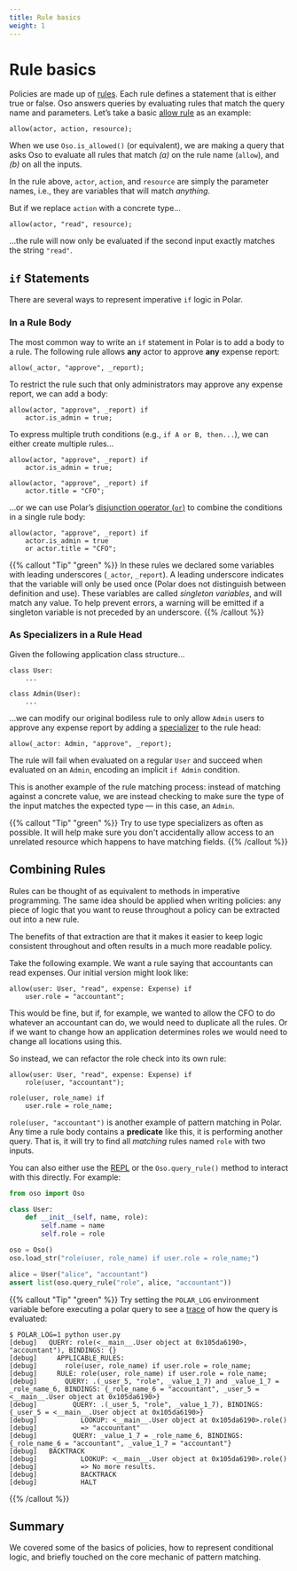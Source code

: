```yaml
---
title: Rule basics
weight: 1
---
```


# Rule basics

Policies are made up of [rules](polar-syntax#rules). Each rule defines a
statement that is either true or false. Oso answers queries by evaluating rules
that match the query name and parameters. Let’s take a basic [allow
rule](glossary#allow-rules) as an example:

```polar
allow(actor, action, resource);
```

<!-- TODO(gj): link `Oso.is_allowed()` once API docs are hooked up. -->
When we use `Oso.is_allowed()` (or equivalent), we are making a query that asks
Oso to evaluate all rules that match *(a)* on the rule name (`allow`), and
*(b)* on all the inputs.

In the rule above, `actor`, `action`, and `resource` are simply the parameter
names, i.e., they are variables that will match *anything*.

But if we replace `action` with a concrete type…

```polar
allow(actor, "read", resource);
```

…the rule will now only be evaluated if the second input exactly matches the
string `"read"`.

## `if`&nbsp;Statements

There are several ways to represent imperative `if` logic in Polar.

### In a Rule Body

The most common way to write an `if` statement in Polar is to add a body to a
rule. The following rule allows **any** actor to approve **any** expense
report:

```polar
allow(_actor, "approve", _report);
```

To restrict the rule such that only administrators may approve any expense
report, we can add a body:

```polar
allow(actor, "approve", _report) if
    actor.is_admin = true;
```

To express multiple truth conditions (e.g., `if A or B, then...`), we can
either create multiple rules…

```polar
allow(actor, "approve", _report) if
    actor.is_admin = true;

allow(actor, "approve", _report) if
    actor.title = "CFO";
```

…or we can use Polar’s [disjunction operator
(`or`)](polar-syntax#disjunction-or) to combine the conditions in a single rule
body:

```polar
allow(actor, "approve", _report) if
    actor.is_admin = true
    or actor.title = "CFO";
```

{{% callout "Tip" "green" %}}
  In these rules we declared some variables with leading underscores
  (`_actor`, `_report`). A leading underscore indicates that the variable will
  only be used once (Polar does not distinguish between definition and use).
  These variables are called *singleton variables*, and will match any value.
  To help prevent errors, a warning will be emitted if a singleton variable is
  not preceded by an underscore.
{{% /callout %}}

### As Specializers in a Rule Head

Given the following application class structure…

```polar
class User:
    ...

class Admin(User):
    ...
```

…we can modify our original bodiless rule to only allow `Admin` users to
approve any expense report by adding a
[specializer](application-types#registering-application-types) to the rule
head:

```polar
allow(_actor: Admin, "approve", _report);
```

The rule will fail when evaluated on a regular `User` and succeed when
evaluated on an `Admin`, encoding an implicit `if Admin` condition.

This is another example of the rule matching process: instead of matching
against a concrete value, we are instead checking to make sure the type of the
input matches the expected type — in this case, an `Admin`.

{{% callout "Tip" "green" %}}
  Try to use type specializers as often as possible. It will help make sure you
  don't accidentally allow access to an unrelated resource which happens to
  have matching fields.
{{% /callout %}}

## Combining Rules

Rules can be thought of as equivalent to methods in imperative programming. The
same idea should be applied when writing policies: any piece of logic that you
want to reuse throughout a policy can be extracted out into a new rule.

The benefits of that extraction are that it makes it easier to keep logic
consistent throughout and often results in a much more readable policy.

Take the following example. We want a rule saying that accountants can read
expenses. Our initial version might look like:

```polar
allow(user: User, "read", expense: Expense) if
    user.role = "accountant";
```

This would be fine, but if, for example, we wanted to allow the CFO to do
whatever an accountant can do, we would need to duplicate all the rules. Or if
we want to change how an application determines roles we would need to change
all locations using this.

So instead, we can refactor the role check into its own rule:

```polar
allow(user: User, "read", expense: Expense) if
    role(user, "accountant");

role(user, role_name) if
    user.role = role_name;
```

`role(user, "accountant")` is another example of pattern matching in Polar. Any
time a rule body contains a **predicate** like this, it is performing another
query. That is, it will try to find all *matching* rules named `role` with two
inputs.

You can also either use the [REPL](repl) or the `Oso.query_rule()` method to
interact with this directly. For example:

```python
from oso import Oso

class User:
    def __init__(self, name, role):
        self.name = name
        self.role = role

oso = Oso()
oso.load_str("role(user, role_name) if user.role = role_name;")

alice = User("alice", "accountant")
assert list(oso.query_rule("role", alice, "accountant"))
```

{{% callout "Tip" "green" %}}
  Try setting the `POLAR_LOG` environment variable before executing a polar
  query to see a [trace](tracing) of how the query is evaluated:

  ```console
  $ POLAR_LOG=1 python user.py
  [debug]   QUERY: role(<__main__.User object at 0x105da6190>, "accountant"), BINDINGS: {}
  [debug]     APPLICABLE_RULES:
  [debug]       role(user, role_name) if user.role = role_name;
  [debug]     RULE: role(user, role_name) if user.role = role_name;
  [debug]       QUERY: .(_user_5, "role", _value_1_7) and _value_1_7 = _role_name_6, BINDINGS: {_role_name_6 = "accountant", _user_5 = <__main__.User object at 0x105da6190>}
  [debug]         QUERY: .(_user_5, "role", _value_1_7), BINDINGS: {_user_5 = <__main__.User object at 0x105da6190>}
  [debug]           LOOKUP: <__main__.User object at 0x105da6190>.role()
  [debug]           => "accountant"
  [debug]         QUERY: _value_1_7 = _role_name_6, BINDINGS: {_role_name_6 = "accountant", _value_1_7 = "accountant"}
  [debug]   BACKTRACK
  [debug]           LOOKUP: <__main__.User object at 0x105da6190>.role()
  [debug]           => No more results.
  [debug]           BACKTRACK
  [debug]           HALT
  ```
{{% /callout %}}

## Summary

We covered some of the basics of policies, how to represent conditional logic,
and briefly touched on the core mechanic of pattern matching.
